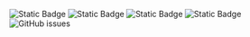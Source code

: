 ![Static Badge](https://img.shields.io/badge/blacklists-60-000000) ![Static Badge](https://img.shields.io/badge/blacklisted-3096286-cc0000) ![Static Badge](https://img.shields.io/badge/whitelisted-2244-00CC00) ![Static Badge](https://img.shields.io/badge/streaming_blacklist-28107-000000) ![GitHub issues](https://img.shields.io/github/issues/fabriziosalmi/blacklists)
